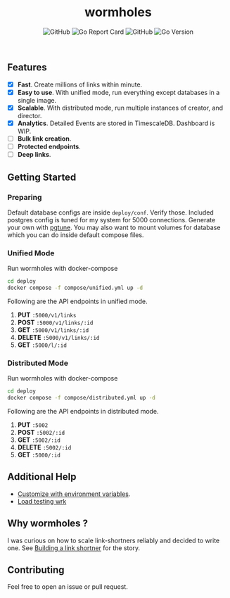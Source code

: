 <h1 align="center">wormholes</h1>
<p align='center'>
  <img alt="GitHub" src="https://img.shields.io/github/workflow/status/wormholesdev/wormholes/docker?logo=github&style=flat-square" />
  <img alt="Go Report Card" src="https://img.shields.io/badge/go%20report-A-green.svg?style=flat-square&logo=go&logoColor=white" />
  <img alt="GitHub" src="https://img.shields.io/github/license/wormholesdev/wormholes?logo=gnu&style=flat-square" />
  <img alt="Go Version" src="https://img.shields.io/github/go-mod/go-version/wormholesdev/wormholes?logo=go&logoColor=white&style=flat-square" />
</p>
<br />

## Features

- [x] **Fast**. Create millions of links within minute.
- [x] **Easy to use**. With unified mode, run everything except databases in a single image.
- [x] **Scalable**. With distributed mode, run multiple instances of creator, and director.
- [x] **Analytics**. Detailed Events are stored in TimescaleDB. Dashboard is WIP.
- [ ] **Bulk link creation**.
- [ ] **Protected endpoints**.
- [ ] **Deep links**.

## Getting Started

### Preparing

Default database configs are inside `deploy/conf`. Verify those. Included postgres config is tuned for my system for 5000 connections. Generate your own with [pgtune](https://pgtune.leopard.in.ua/#/). You may also want to mount volumes for database which you can do inside default compose files.

### Unified Mode

Run wormholes with docker-compose

```sh
cd deploy
docker compose -f compose/unified.yml up -d
```

Following are the API endpoints in unified mode.

1. **PUT** `:5000/v1/links`
2. **POST** `:5000/v1/links/:id`
3. **GET** `:5000/v1/links/:id`
4. **DELETE** `:5000/v1/links/:id`
5. **GET** `:5000/l/:id`

### Distributed Mode

Run wormholes with docker-compose

```sh
cd deploy
docker compose -f compose/distributed.yml up -d
```

Following are the API endpoints in distributed mode.

1. **PUT** `:5002`
2. **POST** `:5002/:id`
3. **GET** `:5002/:id`
4. **DELETE** `:5002/:id`
5. **GET** `:5000/:id`

## Additional Help

- [Customize with environment variables](https://github.com/wormholesdev/wormholes/wiki/Environment-Variables).
- [Load testing wrk](https://github.com/wormholesdev/wormholes/wiki/Load-Testing-with-wrk)

## Why wormholes ?

I was curious on how to scale link-shortners reliably and decided to write one. See [Building a link shortner](https://mohitsingh.in/code/building-a-link-shortner) for the story.

## Contributing

Feel free to open an issue or pull request.
